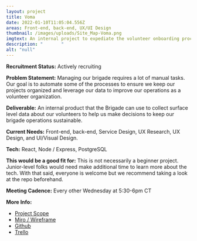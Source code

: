 ```yaml
---
layout: project
title: Voma
date: 2022-01-10T11:05:04.556Z
areas: Front-end, back-end, UX/UI Design
thumbnail: /images/uploads/Site_Map-Voma.png
imgtext: An internal project to expediate the volunteer onboarding process.
description: "       "
alt: "null"
---
```

**Recruitment Status:** Actively recruiting

**Problem Statement:** Managing our brigade requires a lot of manual tasks. Our goal is to automate some of the processes to ensure we keep our projects organized and leverage our data to improve our operations as a volunteer organization.

**Deliverable:** An internal product that the Brigade can use to collect surface level data about our volunteers to help us make decisions to keep our brigade operations sustainable.

**Current Needs:** Front-end, back-end, Service Design, UX Research, UX Design, and UI/Visual Design.

**Tech:** React, Node / Express, PostgreSQL

**This would be a good fit for:** This is not necessarily a beginner project. Junior-level folks would need make additional time to learn more about the tech. With that said, everyone is welcome but we recommend taking a look at the repo beforehand.

**Meeting Cadence:** Every other Wednesday at 5:30-6pm CT

**More Info:**
- [Project Scope](https://docs.google.com/document/d/1q-2HmpPKxeqxQdWINiEbK9b4i8kE8ifO9LHnO83Hg7Y/edit?usp=sharing)
- [Miro / Wireframe](https://miro.com/welcomeonboard/WXlFN0piRGcxcjFUMkVTSEJTSm5RMXFpbkMxSzdLeWs1M3JsejlDM3lmN3lqbHB1cXF5VU02YmVFRFdHZmtpSHwzMDc0NDU3MzUzMDA5MTkzMzM5?invite_link_id=891559121387)
- [Github](https://github.com/Code-For-Chicago/Voma-frontend)
- [Trello](https://trello.com/b/R9csrAIP/meta-projects?filter=label:Voma)
